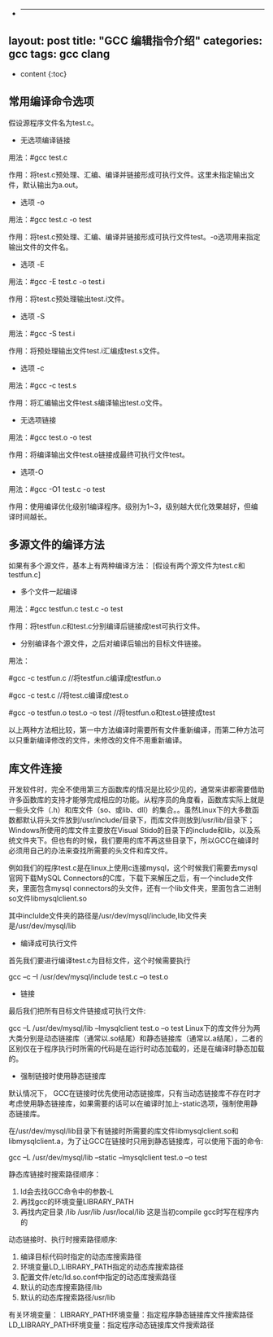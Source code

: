 * ---
layout: post
title:  "GCC 编辑指令介绍"
categories: gcc
tags: gcc clang
---

* content
{:toc}

## 常用编译命令选项


假设源程序文件名为test.c。
* 无选项编译链接

用法：#gcc test.c

作用：将test.c预处理、汇编、编译并链接形成可执行文件。这里未指定输出文件，默认输出为a.out。

* 选项 -o

用法：#gcc test.c -o test

作用：将test.c预处理、汇编、编译并链接形成可执行文件test。-o选项用来指定输出文件的文件名。

* 选项 -E

用法：#gcc -E test.c -o test.i

作用：将test.c预处理输出test.i文件。

* 选项 -S

用法：#gcc -S test.i

作用：将预处理输出文件test.i汇编成test.s文件。

* 选项 -c

用法：#gcc -c test.s

作用：将汇编输出文件test.s编译输出test.o文件。

* 无选项链接

用法：#gcc test.o -o test

作用：将编译输出文件test.o链接成最终可执行文件test。

* 选项-O

用法：#gcc -O1 test.c -o test

作用：使用编译优化级别1编译程序。级别为1~3，级别越大优化效果越好，但编译时间越长。





## 多源文件的编译方法

如果有多个源文件，基本上有两种编译方法：
[假设有两个源文件为test.c和testfun.c]

* 多个文件一起编译

用法：#gcc testfun.c test.c -o test

作用：将testfun.c和test.c分别编译后链接成test可执行文件。

* 分别编译各个源文件，之后对编译后输出的目标文件链接。

用法：

#gcc -c testfun.c //将testfun.c编译成testfun.o

#gcc -c test.c   //将test.c编译成test.o

#gcc -o testfun.o test.o -o test //将testfun.o和test.o链接成test

以上两种方法相比较，第一中方法编译时需要所有文件重新编译，而第二种方法可以只重新编译修改的文件，未修改的文件不用重新编译。

## 库文件连接

开发软件时，完全不使用第三方函数库的情况是比较少见的，通常来讲都需要借助许多函数库的支持才能够完成相应的功能。从程序员的角度看，函数库实际上就是一些头文件（.h）和库文件（so、或lib、dll）的集合。。虽然Linux下的大多数函数都默认将头文件放到/usr/include/目录下，而库文件则放到/usr/lib/目录下；Windows所使用的库文件主要放在Visual Stido的目录下的include和lib，以及系统文件夹下。但也有的时候，我们要用的库不再这些目录下，所以GCC在编译时必须用自己的办法来查找所需要的头文件和库文件。

例如我们的程序test.c是在linux上使用c连接mysql，这个时候我们需要去mysql官网下载MySQL Connectors的C库，下载下来解压之后，有一个include文件夹，里面包含mysql connectors的头文件，还有一个lib文件夹，里面包含二进制so文件libmysqlclient.so

其中inclulde文件夹的路径是/usr/dev/mysql/include,lib文件夹是/usr/dev/mysql/lib

 

* 编译成可执行文件

首先我们要进行编译test.c为目标文件，这个时候需要执行

gcc –c –I /usr/dev/mysql/include test.c –o test.o

* 链接

最后我们把所有目标文件链接成可执行文件:

gcc –L /usr/dev/mysql/lib –lmysqlclient test.o –o test
Linux下的库文件分为两大类分别是动态链接库（通常以.so结尾）和静态链接库（通常以.a结尾），二者的区别仅在于程序执行时所需的代码是在运行时动态加载的，还是在编译时静态加载的。

* 强制链接时使用静态链接库

默认情况下， GCC在链接时优先使用动态链接库，只有当动态链接库不存在时才考虑使用静态链接库，如果需要的话可以在编译时加上-static选项，强制使用静态链接库。

在/usr/dev/mysql/lib目录下有链接时所需要的库文件libmysqlclient.so和libmysqlclient.a，为了让GCC在链接时只用到静态链接库，可以使用下面的命令:

gcc –L /usr/dev/mysql/lib –static –lmysqlclient test.o –o test
 

静态库链接时搜索路径顺序：

1. ld会去找GCC命令中的参数-L
2. 再找gcc的环境变量LIBRARY_PATH
3. 再找内定目录 /lib /usr/lib /usr/local/lib 这是当初compile gcc时写在程序内的

动态链接时、执行时搜索路径顺序:

1. 编译目标代码时指定的动态库搜索路径
2. 环境变量LD_LIBRARY_PATH指定的动态库搜索路径
3. 配置文件/etc/ld.so.conf中指定的动态库搜索路径
4. 默认的动态库搜索路径/lib
5. 默认的动态库搜索路径/usr/lib

有关环境变量：
LIBRARY_PATH环境变量：指定程序静态链接库文件搜索路径
LD_LIBRARY_PATH环境变量：指定程序动态链接库文件搜索路径


